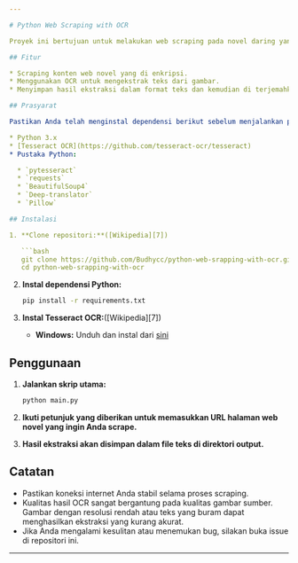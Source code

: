 ```yaml
---

# Python Web Scraping with OCR

Proyek ini bertujuan untuk melakukan web scraping pada novel daring yang kontennya di enkripsi dalam format gambar. Dengan memanfaatkan teknik Optical Character Recognition (OCR), proyek ini mengonversi teks dalam gambar menjadi teks digital yang dapat diproses lebih lanjut

## Fitur

* Scraping konten web novel yang di enkripsi.
* Menggunakan OCR untuk mengekstrak teks dari gambar.
* Menyimpan hasil ekstraksi dalam format teks dan kemudian di terjemahkan dengan deep-translator

## Prasyarat

Pastikan Anda telah menginstal dependensi berikut sebelum menjalankan proyek ini:

* Python 3.x
* [Tesseract OCR](https://github.com/tesseract-ocr/tesseract)
* Pustaka Python:

  * `pytesseract`
  * `requests`
  * `BeautifulSoup4`
  * `Deep-translator`
  * `Pillow`

## Instalasi

1. **Clone repositori:**([Wikipedia][7])

   ```bash
   git clone https://github.com/Budhycc/python-web-srapping-with-ocr.git
   cd python-web-srapping-with-ocr
   ```



2. **Instal dependensi Python:**

   ```bash
   pip install -r requirements.txt
   ```



3. **Instal Tesseract OCR:**([Wikipedia][7])

   * **Windows:** Unduh dan instal dari [sini](https://github.com/tesseract-ocr/tesseract/wiki)


## Penggunaan

1. **Jalankan skrip utama:**

   ```bash
   python main.py
   ```



2. **Ikuti petunjuk yang diberikan untuk memasukkan URL halaman web novel yang ingin Anda scrape.**

3. **Hasil ekstraksi akan disimpan dalam file teks di direktori output.**

## Catatan

* Pastikan koneksi internet Anda stabil selama proses scraping.
* Kualitas hasil OCR sangat bergantung pada kualitas gambar sumber. Gambar dengan resolusi rendah atau teks yang buram dapat menghasilkan ekstraksi yang kurang akurat.
* Jika Anda mengalami kesulitan atau menemukan bug, silakan buka issue di repositori ini.

---
```

